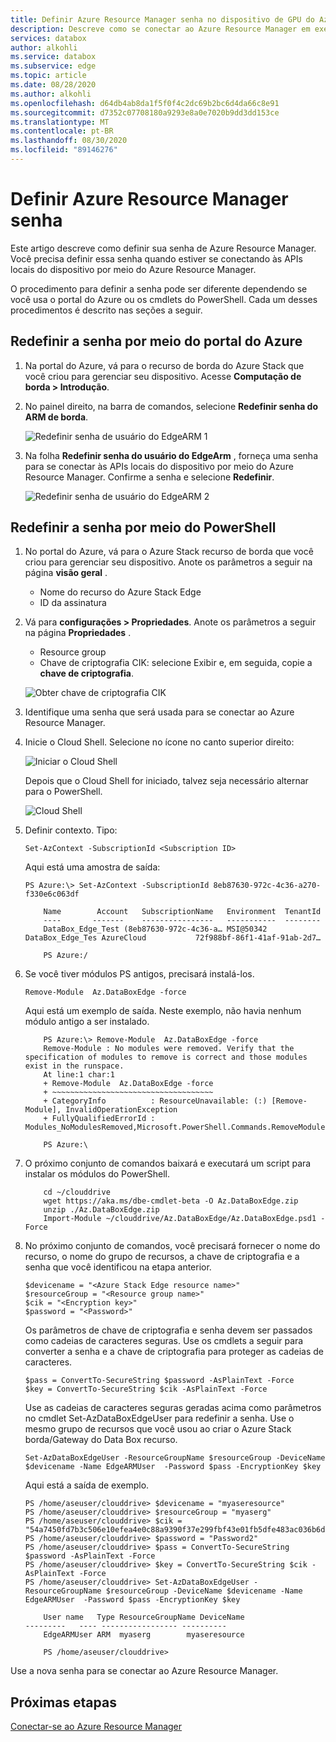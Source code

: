 ```yaml
---
title: Definir Azure Resource Manager senha no dispositivo de GPU do Azure Stack Edge
description: Descreve como se conectar ao Azure Resource Manager em execução em sua GPU do Azure Stack Edge usando o Azure PowerShell.
services: databox
author: alkohli
ms.service: databox
ms.subservice: edge
ms.topic: article
ms.date: 08/28/2020
ms.author: alkohli
ms.openlocfilehash: d64db4ab8da1f5f0f4c2dc69b2bc6d4da66c8e91
ms.sourcegitcommit: d7352c07708180a9293e8a0e7020b9dd3dd153ce
ms.translationtype: MT
ms.contentlocale: pt-BR
ms.lasthandoff: 08/30/2020
ms.locfileid: "89146276"
---
```

# <a name="set-azure-resource-manager-password"></a>Definir Azure Resource Manager senha

<!--[!INCLUDE [applies-to-skus](../../includes/azure-stack-edge-applies-to-all-sku.md)]-->

Este artigo descreve como definir sua senha de Azure Resource Manager. Você precisa definir essa senha quando estiver se conectando às APIs locais do dispositivo por meio do Azure Resource Manager.

O procedimento para definir a senha pode ser diferente dependendo se você usa o portal do Azure ou os cmdlets do PowerShell. Cada um desses procedimentos é descrito nas seções a seguir.


## <a name="reset-password-via-the-azure-portal"></a>Redefinir a senha por meio do portal do Azure

1. Na portal do Azure, vá para o recurso de borda do Azure Stack que você criou para gerenciar seu dispositivo. Acesse **Computação de borda > Introdução**.

2. No painel direito, na barra de comandos, selecione **Redefinir senha do ARM de borda**. 

    ![Redefinir senha de usuário do EdgeARM 1](media/azure-stack-edge-j-series-set-azure-resource-manager-password/set-edgearm-password-1.png)

3. Na folha **Redefinir senha do usuário do EdgeArm** , forneça uma senha para se conectar às APIs locais do dispositivo por meio do Azure Resource Manager. Confirme a senha e selecione **Redefinir**.

    ![Redefinir senha de usuário do EdgeARM 2](media/azure-stack-edge-j-series-set-azure-resource-manager-password/set-edgearm-password-2.png)



## <a name="reset-password-via-powershell"></a>Redefinir a senha por meio do PowerShell

1. No portal do Azure, vá para o Azure Stack recurso de borda que você criou para gerenciar seu dispositivo. Anote os parâmetros a seguir na página **visão geral** .

    - Nome do recurso do Azure Stack Edge
    - ID da assinatura

2. Vá para **configurações > Propriedades**. Anote os parâmetros a seguir na página **Propriedades** .

    - Resource group
    - Chave de criptografia CIK: selecione Exibir e, em seguida, copie a **chave de criptografia**.

    ![Obter chave de criptografia CIK](media/azure-stack-edge-j-series-set-azure-resource-manager-password/get-cik-portal.png)
 
3. Identifique uma senha que será usada para se conectar ao Azure Resource Manager.

4. Inicie o Cloud Shell. Selecione no ícone no canto superior direito:

    ![Iniciar o Cloud Shell](media/azure-stack-edge-j-series-set-azure-resource-manager-password/start-cloud-shell.png) 

    Depois que o Cloud Shell for iniciado, talvez seja necessário alternar para o PowerShell.

    ![Cloud Shell](media/azure-stack-edge-j-series-set-azure-resource-manager-password/cloud-shell.png)   


5. Definir contexto. Tipo:

    `Set-AzContext -SubscriptionId <Subscription ID>`

    Aqui está uma amostra de saída:

    
    ```azurepowershell
    PS Azure:\> Set-AzContext -SubscriptionId 8eb87630-972c-4c36-a270-f330e6c063df
    
        Name        Account   SubscriptionName   Environment  TenantId
        ----       -------    ----------------   -----------  --------
        DataBox_Edge_Test (8eb87630-972c-4c36-a… MSI@50342 DataBox_Edge_Tes AzureCloud           72f988bf-86f1-41af-91ab-2d7…
    
        PS Azure:/
    ```
    
5.  Se você tiver módulos PS antigos, precisará instalá-los.

    `Remove-Module  Az.DataBoxEdge -force`

    Aqui está um exemplo de saída. Neste exemplo, não havia nenhum módulo antigo a ser instalado.

    
    ```azurepowershell
        PS Azure:\> Remove-Module  Az.DataBoxEdge -force
        Remove-Module : No modules were removed. Verify that the specification of modules to remove is correct and those modules exist in the runspace.
        At line:1 char:1
        + Remove-Module  Az.DataBoxEdge -force
        + ~~~~~~~~~~~~~~~~~~~~~~~~~~~~~~~~~~~~
        + CategoryInfo          : ResourceUnavailable: (:) [Remove-Module], InvalidOperationException
        + FullyQualifiedErrorId : Modules_NoModulesRemoved,Microsoft.PowerShell.Commands.RemoveModuleCommand
    
        PS Azure:\
    ```

6. O próximo conjunto de comandos baixará e executará um script para instalar os módulos do PowerShell.
    
    ```azurepowershell
        cd ~/clouddrive
        wget https://aka.ms/dbe-cmdlet-beta -O Az.DataBoxEdge.zip
        unzip ./Az.DataBoxEdge.zip
        Import-Module ~/clouddrive/Az.DataBoxEdge/Az.DataBoxEdge.psd1 -Force
    ```

7. No próximo conjunto de comandos, você precisará fornecer o nome do recurso, o nome do grupo de recursos, a chave de criptografia e a senha que você identificou na etapa anterior.

    ```azurepowershell
    $devicename = "<Azure Stack Edge resource name>"
    $resourceGroup = "<Resource group name>"
    $cik = "<Encryption key>"
    $password = "<Password>"
    ```
    Os parâmetros de chave de criptografia e senha devem ser passados como cadeias de caracteres seguras. Use os cmdlets a seguir para converter a senha e a chave de criptografia para proteger as cadeias de caracteres.

    ```azurepowershell
    $pass = ConvertTo-SecureString $password -AsPlainText -Force
    $key = ConvertTo-SecureString $cik -AsPlainText -Force
    ```
    Use as cadeias de caracteres seguras geradas acima como parâmetros no cmdlet Set-AzDataBoxEdgeUser para redefinir a senha. Use o mesmo grupo de recursos que você usou ao criar o Azure Stack borda/Gateway do Data Box recurso.

    ```azurepowershell
    Set-AzDataBoxEdgeUser -ResourceGroupName $resourceGroup -DeviceName $devicename -Name EdgeARMUser  -Password $pass -EncryptionKey $key
    ```
    Aqui está a saída de exemplo.
    
    ```azurepowershell
    PS /home/aseuser/clouddrive> $devicename = "myaseresource"
    PS /home/aseuser/clouddrive> $resourceGroup = "myaserg"
    PS /home/aseuser/clouddrive> $cik = "54a7450fd7b3c506e10efea4e0c88a9390f37e299fbf43e01fb5dfe483ac036b6d0f85a6246e1926e297f98c0ff84c20a57348c689eff179ce31571fc787ac0a"
    PS /home/aseuser/clouddrive> $password = "Password2"
    PS /home/aseuser/clouddrive> $pass = ConvertTo-SecureString $password -AsPlainText -Force
    PS /home/aseuser/clouddrive> $key = ConvertTo-SecureString $cik -AsPlainText -Force
    PS /home/aseuser/clouddrive> Set-AzDataBoxEdgeUser -ResourceGroupName $resourceGroup -DeviceName $devicename -Name EdgeARMUser  -Password $pass -EncryptionKey $key
    
        User name   Type ResourceGroupName DeviceName
    ---------   ---- ----------------- ----------
        EdgeARMUser ARM  myaserg        myaseresource
    
        PS /home/aseuser/clouddrive>
    ```
Use a nova senha para se conectar ao Azure Resource Manager.

## <a name="next-steps"></a>Próximas etapas

[Conectar-se ao Azure Resource Manager](azure-stack-edge-j-series-connect-resource-manager.md)
